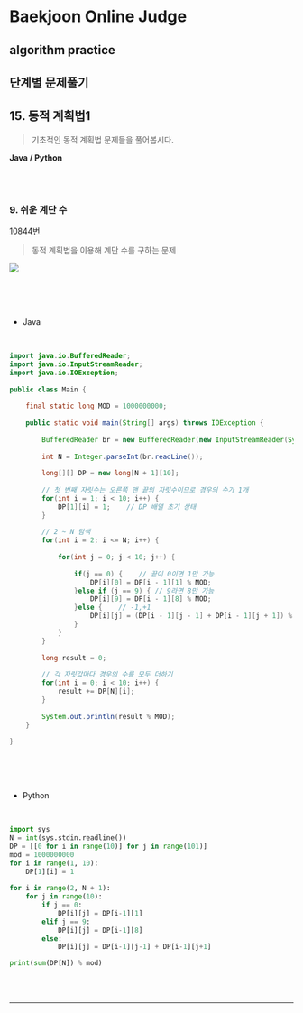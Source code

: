 # Baekjoon Online Judge

## algorithm practice

## 단계별 문제풀기

## 15. 동적 계획법1

> 기초적인 동적 계획법 문제들을 풀어봅시다.


**Java / Python**

<br><br>

### 9. 쉬운 계단 수 
[10844번](https://www.acmicpc.net/problem/10844) 
> 동적 계획법을 이용해 계단 수를 구하는 문제

![](https://images.velog.io/images/jini_eun/post/99785a3f-e4af-4d60-ab9e-cc01a3df4876/image.png)

<br><br><br>

- Java

<br>

```java
import java.io.BufferedReader;
import java.io.InputStreamReader;
import java.io.IOException;
 
public class Main {
	
	final static long MOD = 1000000000;
	
	public static void main(String[] args) throws IOException {
		
		BufferedReader br = new BufferedReader(new InputStreamReader(System.in));
		
		int N = Integer.parseInt(br.readLine());
		
		long[][] DP = new long[N + 1][10];
		
		// 첫 번째 자릿수는 오른쪽 맨 끝의 자릿수이므로 경우의 수가 1개
		for(int i = 1; i < 10; i++) {
			DP[1][i] = 1;    // DP 배열 초기 상태 
		}
		
		// 2 ~ N 탐색
		for(int i = 2; i <= N; i++) {
			
			for(int j = 0; j < 10; j++) {
				
				if(j == 0) {    // 끝이 0이면 1만 가능
					DP[i][0] = DP[i - 1][1] % MOD;
				}else if (j == 9) { // 9라면 8만 가능
					DP[i][9] = DP[i - 1][8] % MOD;
				}else {    // -1,+1
					DP[i][j] = (DP[i - 1][j - 1] + DP[i - 1][j + 1]) % MOD;
				}
			}
		}
		
		long result = 0;
		
		// 각 자릿값마다 경우의 수를 모두 더하기
		for(int i = 0; i < 10; i++) {
			result += DP[N][i];
		}
		
		System.out.println(result % MOD);
	}
 
}
```


<br><br><br>

- Python 

<br>

```python
import sys
N = int(sys.stdin.readline())
DP = [[0 for i in range(10)] for j in range(101)]
mod = 1000000000
for i in range(1, 10):
    DP[1][i] = 1
    
for i in range(2, N + 1):
    for j in range(10):
        if j == 0:
            DP[i][j] = DP[i-1][1]
        elif j == 9:
            DP[i][j] = DP[i-1][8]
        else:
            DP[i][j] = DP[i-1][j-1] + DP[i-1][j+1]

print(sum(DP[N]) % mod)
```
<br><br>


---

<br>

